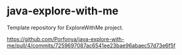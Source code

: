 # java-explore-with-me
Template repository for ExploreWithMe project.

https://github.com/Porfonya/java-explore-with-me/pull/4/commits/7259697087ac6541ee23bae96abaec57d73e6f5f
